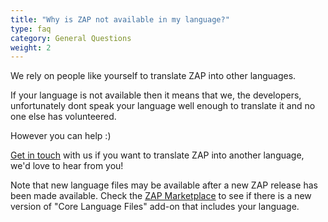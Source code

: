 ```yaml
---
title: "Why is ZAP not available in my language?"
type: faq
category: General Questions
weight: 2
---
```


We rely on people like yourself to translate ZAP into other languages.

If your language is not available then it means that we, the developers,
unfortunately dont speak your language well enough to translate it and no one
else has volunteered.

However you can help :)

[Get in touch](get-involved) with us if you want to translate ZAP into another
language, we'd love to hear from you!

Note that new language files may be available after a new ZAP release has been
made available. Check the [ZAP Marketplace](addons) to see if there is a new version of
"Core Language Files" add-on that includes your language.
